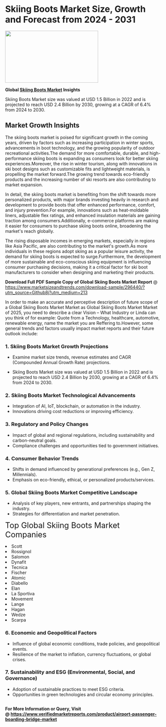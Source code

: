 <H1>Skiing Boots Market Size, Growth and Forecast from 2024 - 2031</H1><img class="aligncenter size-medium wp-image-584254" src="https://thirdeyenews.in/wp-content/uploads/2024/09/Global-Market-Research-300x168.jpeg" alt="" width="300" height="168" /><p><strong>Global&nbsp;<a href="https://www.marketsizeandtrends.com/download-sample/296440/?utm_source=Github8j?utm_medium=213">Skiing Boots Market</a> Insights</strong></p><p>Skiing Boots Market size was valued at USD 1.5 Billion in 2022 and is projected to reach USD 2.4 Billion by 2030, growing at a CAGR of 6.4% from 2024 to 2030.</p><p><h2>Market Growth Insights</h2> <p>The skiing boots market is poised for significant growth in the coming years, driven by factors such as increasing participation in winter sports, advancements in boot technology, and the growing popularity of outdoor recreational activities.The demand for more comfortable, durable, and high-performance skiing boots is expanding as consumers look for better skiing experiences.Moreover, the rise in winter tourism, along with innovations in ski boot designs such as customizable fits and lightweight materials, is propelling the market forward.The growing trend towards eco-friendly products and the increasing number of ski resorts are also contributing to market expansion.</p> <p>In detail, the skiing boots market is benefiting from the shift towards more personalized products, with major brands investing heavily in research and development to provide boots that offer enhanced performance, comfort, and injury prevention.For example, innovations such as heat-moldable liners, adjustable flex ratings, and enhanced insulation materials are gaining traction among consumers.Additionally, e-commerce platforms are making it easier for consumers to purchase skiing boots online, broadening the market's reach globally.</p> <p>The rising disposable incomes in emerging markets, especially in regions like Asia Pacific, are also contributing to the market's growth.As more individuals in these regions adopt skiing as a popular leisure activity, the demand for skiing boots is expected to surge.Furthermore, the development of more sustainable and eco-conscious skiing equipment is influencing consumer purchasing decisions, making it a critical factor for ski boot manufacturers to consider when designing and marketing their products.</p> <p><span class=""><strong>Download Full PDF Sample Copy of Global Skiing Boots Market Report</strong> @ <a href="https://www.marketsizeandtrends.com/download-sample/296440/?utm_source=Github8j?utm_medium=213" target="_blank">https://www.marketsizeandtrends.com/download-sample/296440/?utm_source=Github8j?utm_medium=213</a></span></p><p>In order to make an accurate and perceptive description of future scope of a Global&nbsp;Skiing Boots Market Market as Global&nbsp;Skiing Boots Market Market of 2025, you need to describe a clear Vision &ndash; What Industry or Linda can you think of for example: Quote from a Technology, healthcare, automotive, renewable energy, name the market you are Reffering to.However, some general trends and factors usually impact market reports and their future outlook include:</p><h3>1.&nbsp;<strong>Skiing Boots Market Growth Projections</strong></h3><ul><li>Examine market size trends, revenue estimates and CAGR (Compounded Annual Growth Rate) projections.</li><li><p>Skiing Boots Market size was valued at USD 1.5 Billion in 2022 and is projected to reach USD 2.4 Billion by 2030, growing at a CAGR of 6.4% from 2024 to 2030.</p></li></ul><h3>2.&nbsp;<strong>Skiing Boots Market Technological Advancements</strong></h3><ul><li>Integration of AI, IoT, blockchain, or automation in the industry.</li><li>Innovations driving cost reductions or improving efficiency.</li></ul><h3>3.&nbsp;<strong>Regulatory and Policy Changes</strong></h3><ul><li>Impact of global and regional regulations, including sustainability and carbon-neutral goals.</li><li>Compliance challenges and opportunities tied to government initiatives.</li></ul><h3>4.&nbsp;<strong>Consumer Behavior Trends</strong></h3><ul><li>Shifts in demand influenced by generational preferences (e.g., Gen Z, Millennials).</li><li>Emphasis on eco-friendly, ethical, or personalized products/services.</li></ul><h3>5.&nbsp;<strong>Global Skiing Boots Market Competitive Landscape</strong></h3><ul><li>Analysis of key players, new entrants, and partnerships shaping the industry.</li><li>Strategies for differentiation and market penetration.</li></ul><p data-pm-slice="1 1 []"><span style="color: inherit; font-family: inherit; font-size: 25px;">Top Global Skiing Boots Market Companies</span></p><div class="" data-test-id=""><p><li>Scott</li><li> Rossignol</li><li> Salomon</li><li> Dynafit</li><li> Tecnica</li><li> Fischer</li><li> Atomic</li><li> Diabello</li><li> Elan</li><li> La Sportiva</li><li> Movement</li><li> Lange</li><li> Hagan</li><li> Wedze</li><li> Scarpa</li></p></div><h3>6.&nbsp;<strong>Economic and Geopolitical Factors</strong></h3><ul><li>Influence of global economic conditions, trade policies, and geopolitical events.</li><li>Resilience of the market to inflation, currency fluctuations, or global crises.</li></ul><h3>7.&nbsp;<strong>Sustainability and ESG (Environmental, Social, and Governance)</strong></h3><ul><li>Adoption of sustainable practices to meet ESG criteria.</li><li>Opportunities in green technologies and circular economy principles.</li></ul><h2><strong style="font-size: 14px;">For More Information or Query, Visit @&nbsp;</strong><a style="background-color: #ffffff; font-size: 14px;" href="https://www.marketsizeandtrends.com/report/skiing-boots-market/" target="_blank">https://www.verifiedmarketreports.com/product/airport-passenger-boarding-bridge-market</a></h2>